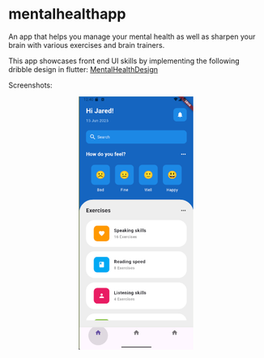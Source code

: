 # mentalhealthapp

An app that helps you manage your mental health as well as sharpen your brain with various exercises and brain trainers.

This app showcases front end UI skills by implementing the following dribble design in flutter:
[MentalHealthDesign](https://dribbble.com/shots/15002657-Mental-Health-App)

Screenshots:

<p align = "center">
    <img src="Screenshots/homepage.png" alt="Login" height="500">
</p>
